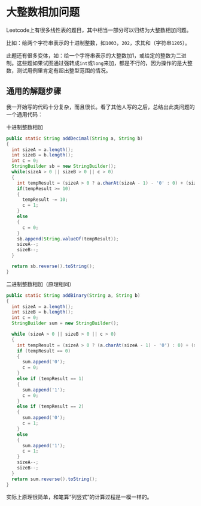 # 大整数相加问题

Leetcode上有很多线性表的题目，其中相当一部分可以归结为大整数相加问题。

比如：给两个字符串表示的十进制整数，如`1003`，`202`，求其和（字符串`1205`）。

此题还有很多变体，如：给一个字符串表示的大整数加1，或给定的整数为二进制。这些题如果试图通过强转成`int`或`long`来加，都是不行的，因为操作的是大整数，测试用例里肯定有超出整型范围的情况。

## 通用的解题步骤

我一开始写的代码十分复杂，而且很长。看了其他人写的之后，总结出此类问题的一个通用代码：

十进制整数相加
```java
public static String addDecimal(String a, String b)
{
  int sizeA = a.length();
  int sizeB = b.length();
  int c = 0;
  StringBuilder sb = new StringBuilder();
  while(sizeA > 0 || sizeB > 0 || c > 0)
  {
    int tempResult = (sizeA > 0 ? a.charAt(sizeA - 1) - '0' : 0) + (sizeB > 0 ? b.charAt(sizeB - 1) - '0' : 0) + c;
    if(tempResult >= 10)
    {
      tempResult -= 10;
      c = 1;
    }
    else
    {
      c = 0;
    }
    sb.append(String.valueOf(tempResult));
    sizeA--;
    sizeB--;
  }

  return sb.reverse().toString();
}
```

二进制整数相加（原理相同）
```java
public static String addBinary(String a, String b)
{
  int sizeA = a.length();
  int sizeB = b.length();
  int c = 0;
  StringBuilder sum = new StringBuilder();

  while (sizeA > 0 || sizeB > 0 || c > 0)
  {
    int tempResult = (sizeA > 0 ? (a.charAt(sizeA - 1) - '0') : 0) + (sizeB > 0 ? (b.charAt(sizeB - 1) - '0') : 0) + c;
    if (tempResult == 0)
    {
      sum.append('0');
      c = 0;
    }
    else if (tempResult == 1)
    {
      sum.append('1');
      c = 0;
    }
    else if (tempResult == 2)
    {
      sum.append('0');
      c = 1;
    }
    else
    {
      sum.append('1');
      c = 1;
    }
    sizeA--;
    sizeB--;
  }
  return sum.reverse().toString();
}
```

实际上原理很简单，和笔算“列竖式”的计算过程是一模一样的。
